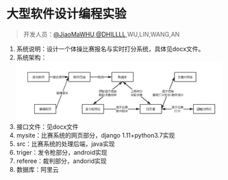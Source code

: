 大型软件设计编程实验
================
> 开发人员：[@JiaoMaWHU](https://github.com/JiaoMaWHU),[@DHILLLL](https://github.com/DHILLLL),WU,LIN,WANG,AN

1. 系统说明：设计一个体操比赛报名与实时打分系统，具体见docx文件。
2. 系统架构：![架构](https://github.com/JiaoMaWHU/softwareDesign/blob/master/架构.png "架构")
3. 接口文件：见docx文件
4. mysite：比赛系统的网页部分，django 1.11+python3.7实现
5. src：比赛系统的处理后端，java实现
6. triger：发令枪部分，android实现
7. referee：裁判部分，andorid实现
8. 数据库：阿里云

